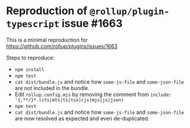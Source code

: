 # Reproduction of `@rollup/plugin-typescript` issue #1663

This is a minimal reproduction for https://github.com/rollup/plugins/issues/1663

Steps to reproduce:
- `npm install`
- `npm test`
- `cat dist/bundle.js` and notice how `some-js-file` and `some-json-file` are not included in the bundle.
- Edit `rollup.config.mjs` by removing the comment from `include: '{,**/}*.(cts|mts|ts|tsx|cjs|mjs|js|json)`
- `npm test`
- `cat dist/bundle.js` and notice how `some-js-file` and `some-json-file` are now resolved as expected and even de-duplicated.
